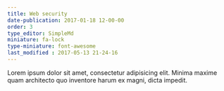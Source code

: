 ```yaml
---
title: Web security
date-publication: 2017-01-18 12-00-00
order: 3
type_editor: SimpleMd
miniature: fa-lock
type-miniature: font-awesome
last_modified : 2017-05-13 21-24-16
---
```

Lorem ipsum dolor sit amet, consectetur adipisicing elit. Minima maxime quam architecto quo inventore harum ex magni, dicta impedit.